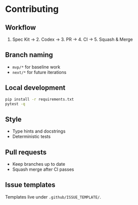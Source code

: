 # Contributing

## Workflow

1. Spec Kit → 2. Codex → 3. PR → 4. CI → 5. Squash & Merge

## Branch naming

- `mvp/*` for baseline work
- `next/*` for future iterations

## Local development

```bash
pip install -r requirements.txt
pytest -q
```

## Style

- Type hints and docstrings
- Deterministic tests

## Pull requests

- Keep branches up to date
- Squash merge after CI passes

## Issue templates

Templates live under `.github/ISSUE_TEMPLATE/`.

